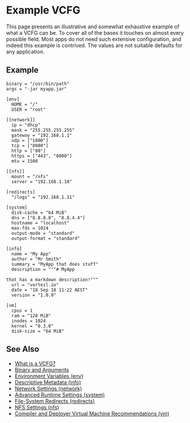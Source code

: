 # Example VCFG 

This page presents an illustrative and somewhat exhaustive example of what a 
VCFG can be. To cover all of the bases it touches on almost every possible 
field. Most apps do not need such extensive configuration, and indeed this 
example is contrived. The values are not suitable defaults for any application.

## Example

```
binary = "/usr/bin/path"
args = "-jar myapp.jar"

[env]
  HOME = "/"
  USER = "root"

[[network]]
  ip = "dhcp"
  mask = "255.255.255.255"
  gateway = "192.168.1.1"
  udp = ["1000"]
  tcp = ["8080"]
  http = ["80"]
  https = ["443", "8000"]
  mtu = 1500

[[nfs]]
  mount = "/nfs"
  server = "192.168.1.10"

[redirects]
  "/logs" = "192.168.1.11"

[system]
  disk-cache = "64 MiB"
  dns = ["8.8.8.8", "8.8.4.4"]
  hostname = "localhost"
  max-fds = 1024
  output-mode = "standard"
  output-format = "standard"

[info]
  name = "My App"
  author = "Mr Smith"
  summary = "MyApp that does stuff"
  description = """# MyApp

that has a markdown description!"""
  url = "vorteil.io"
  date = "18 Sep 18 11:22 AEST"
  version = "1.0.0"

[vm]
  cpus = 1
  ram = "128 MiB"
  inodes = 1024
  kernel = "0.3.0"
  disk-size = "64 MiB"

```

## See Also

* [What is a VCFG?](../introduction)
* [Binary and Arguments](../args)
* [Environment Variables (env)](../env)
* [Descriptive Metadata (info)](../info)
* [Network Settings (network)](../network)
* [Advanced Runtime Settings (system)](../system)
* [File-System Redirects (redirects)](../redirects)
* [NFS Settings (nfs)](../nfs)
* [Compiler and Deployer Virtual Machine Recommendations (vm)](../vm)